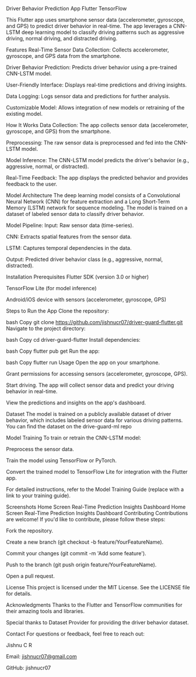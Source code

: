 Driver Behavior Prediction App
Flutter
TensorFlow

This Flutter app uses smartphone sensor data (accelerometer, gyroscope, and GPS) to predict driver behavior in real-time. The app leverages a CNN-LSTM deep learning model to classify driving patterns such as aggressive driving, normal driving, and distracted driving.

Features
Real-Time Sensor Data Collection: Collects accelerometer, gyroscope, and GPS data from the smartphone.

Driver Behavior Prediction: Predicts driver behavior using a pre-trained CNN-LSTM model.

User-Friendly Interface: Displays real-time predictions and driving insights.

Data Logging: Logs sensor data and predictions for further analysis.

Customizable Model: Allows integration of new models or retraining of the existing model.

How It Works
Data Collection: The app collects sensor data (accelerometer, gyroscope, and GPS) from the smartphone.

Preprocessing: The raw sensor data is preprocessed and fed into the CNN-LSTM model.

Model Inference: The CNN-LSTM model predicts the driver's behavior (e.g., aggressive, normal, or distracted).

Real-Time Feedback: The app displays the predicted behavior and provides feedback to the user.

Model Architecture
The deep learning model consists of a Convolutional Neural Network (CNN) for feature extraction and a Long Short-Term Memory (LSTM) network for sequence modeling. The model is trained on a dataset of labeled sensor data to classify driver behavior.

Model Pipeline:
Input: Raw sensor data (time-series).

CNN: Extracts spatial features from the sensor data.

LSTM: Captures temporal dependencies in the data.

Output: Predicted driver behavior class (e.g., aggressive, normal, distracted).

Installation
Prerequisites
Flutter SDK (version 3.0 or higher)

TensorFlow Lite (for model inference)

Android/iOS device with sensors (accelerometer, gyroscope, GPS)

Steps to Run the App
Clone the repository:

bash
Copy
git clone https://github.com/jishnucr07/driver-guard-flutter.git
Navigate to the project directory:

bash
Copy
cd driver-guard-flutter
Install dependencies:

bash
Copy
flutter pub get
Run the app:

bash
Copy
flutter run
Usage
Open the app on your smartphone.

Grant permissions for accessing sensors (accelerometer, gyroscope, GPS).

Start driving. The app will collect sensor data and predict your driving behavior in real-time.

View the predictions and insights on the app's dashboard.

Dataset
The model is trained on a publicly available dataset of driver behavior, which includes labeled sensor data for various driving patterns. You can find the dataset on the drive-guard-ml repo

Model Training
To train or retrain the CNN-LSTM model:

Preprocess the sensor data.

Train the model using TensorFlow or PyTorch.

Convert the trained model to TensorFlow Lite for integration with the Flutter app.

For detailed instructions, refer to the Model Training Guide (replace with a link to your training guide).

Screenshots
Home Screen	Real-Time Prediction	Insights Dashboard
Home Screen	Real-Time Prediction	Insights Dashboard
Contributing
Contributions are welcome! If you'd like to contribute, please follow these steps:

Fork the repository.

Create a new branch (git checkout -b feature/YourFeatureName).

Commit your changes (git commit -m 'Add some feature').

Push to the branch (git push origin feature/YourFeatureName).

Open a pull request.

License
This project is licensed under the MIT License. See the LICENSE file for details.

Acknowledgments
Thanks to the Flutter and TensorFlow communities for their amazing tools and libraries.

Special thanks to Dataset Provider for providing the driver behavior dataset.

Contact
For questions or feedback, feel free to reach out:

Jishnu C R

Email: jishnucr07@gmail.com

GitHub: jishnucr07
